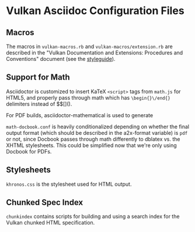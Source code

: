 # Vulkan Asciidoc Configuration Files

## Macros

The macros in `vulkan-macros.rb` and `vulkan-macros/extension.rb` are
described in the "Vulkan Documentation and Extensions: Procedures and
Conventions" document (see the [styleguide](../styleguide.txt)).

## Support for Math

Asciidoctor is customized to insert KaTeX `<script>` tags from
`math.js` for HTML5, and properly pass through math which has
`\begin{}\/end{}` delimiters instead of $$\[\]\(\).

For PDF builds, asciidoctor-mathematical is used to generate

`math-docbook.conf` is heavily conditionalized depending on whether the
final output format (which should be described in the a2x-format variable)
is `pdf` or not, since Docbook passes through math differently to dblatex
vs. the XHTML stylesheets. This could be simplified now that we're only
using Docbook for PDFs.

## Stylesheets

`khronos.css` is the stylesheet used for HTML output.

## Chunked Spec Index

`chunkindex` contains scripts for building and using a search index for the
Vulkan chunked HTML specification.
